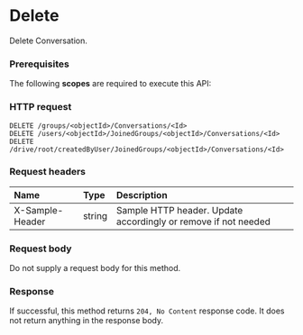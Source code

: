 # Delete

Delete Conversation.
### Prerequisites
The following **scopes** are required to execute this API: 
### HTTP request
<!-- { "blockType": "ignored" } -->
```http
DELETE /groups/<objectId>/Conversations/<Id>
DELETE /users/<objectId>/JoinedGroups/<objectId>/Conversations/<Id>
DELETE /drive/root/createdByUser/JoinedGroups/<objectId>/Conversations/<Id>

```
### Request headers
| Name       | Type | Description|
|:---------------|:--------|:----------|
| X-Sample-Header  | string  | Sample HTTP header. Update accordingly or remove if not needed|

### Request body
Do not supply a request body for this method.


### Response
If successful, this method returns `204, No Content` response code. It does not return anything in the response body.


<!-- uuid: cc77fd16-3d73-4478-909c-386f93189f85
2015-10-16 22:29:33 UTC -->
<!-- {
  "type": "#page.annotation",
  "description": "Delete",
  "keywords": "",
  "section": "documentation",
  "tocPath": ""
}-->